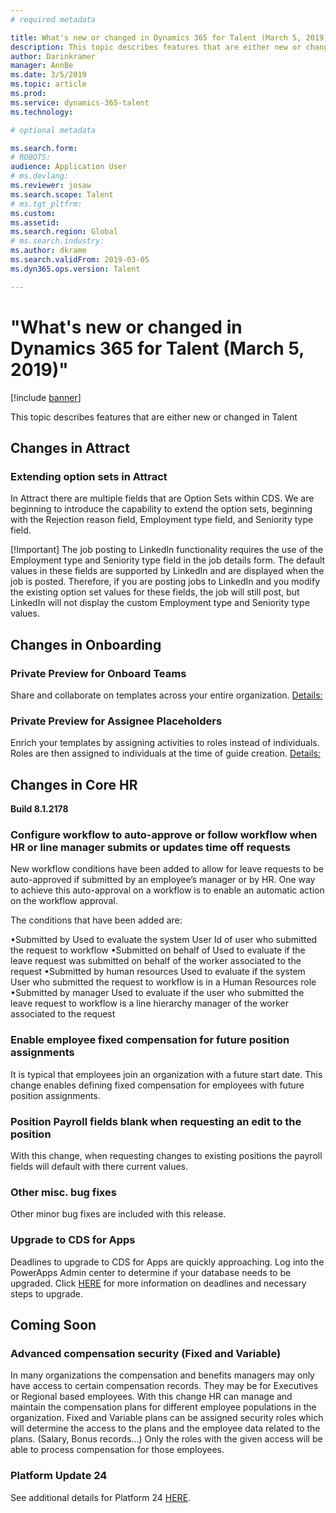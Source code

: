 ```yaml
---
# required metadata

title: What's new or changed in Dynamics 365 for Talent (March 5, 2019)
description: This topic describes features that are either new or changed in Microsoft Dynamics 365 for Talent.
author: Darinkramer
manager: AnnBe
ms.date: 3/5/2019
ms.topic: article
ms.prod: 
ms.service: dynamics-365-talent
ms.technology: 

# optional metadata

ms.search.form: 
# ROBOTS: 
audience: Application User
# ms.devlang: 
ms.reviewer: josaw
ms.search.scope: Talent
# ms.tgt_pltfrm: 
ms.custom: 
ms.assetid: 
ms.search.region: Global
# ms.search.industry: 
ms.author: dkrame
ms.search.validFrom: 2019-03-05
ms.dyn365.ops.version: Talent

---
```

# "What's new or changed in Dynamics 365 for Talent (March 5, 2019)"

[!include [banner](includes/banner.md)]

This topic describes features that are either new or changed in Talent

## Changes in Attract

### Extending option sets in Attract

In Attract there are multiple fields that are Option Sets within CDS. We are beginning to introduce the capability to extend the option sets, beginning with the Rejection reason field, Employment type field, and Seniority type field.

[!Important] The job posting to LinkedIn functionality requires the use of the Employment type and Seniority type field in the job details form. The default values in these fields are supported by LinkedIn and are displayed when the job is posted. Therefore, if you are posting jobs to LinkedIn and you modify the existing option set values for these fields, the job will still post, but LinkedIn will not display the custom Employment type and Seniority type values.

## Changes in Onboarding

### Private Preview for Onboard Teams
Share and collaborate on templates across your entire organization. [Details:](https://docs.microsoft.com/en-us/business-applications-release-notes/April19/dynamics365-talent/onboard/share-best-practices-teams)

### Private Preview for Assignee Placeholders
Enrich your templates by assigning activities to roles instead of individuals. Roles are then assigned to individuals at the time of guide creation. [Details:](https://docs.microsoft.com/en-us/business-applications-release-notes/April19/dynamics365-talent/onboard/assign-activities-roles)

## Changes in Core HR
**Build 8.1.2178**

### Configure workflow to auto-approve or follow workflow when HR or line manager submits or updates time off requests
New workflow conditions have been added to allow for leave requests to be auto-approved if submitted by an employee’s manager or by HR. One way to achieve this auto-approval on a workflow is to enable an automatic action on the workflow approval.

The conditions that have been added are:

•Submitted by
Used to evaluate the system User Id of user who submitted the request to workflow
•Submitted on behalf of 
Used to evaluate if the leave request was submitted on behalf of the worker associated to the request
•Submitted by human resources
Used to evaluate if the system User who submitted the request to workflow is in a Human Resources role
•Submitted by manager
Used to evaluate if the user who submitted the leave request to workflow is a line hierarchy manager of the worker associated to the request


### Enable employee fixed compensation for future position assignments
It is typical that employees join an organization with a future start date. This change enables defining fixed compensation for employees with future position assignments.

### Position Payroll fields blank when requesting an edit to the position
With this change, when requesting changes to existing positions the payroll fields will default with there current values.

### Other misc. bug fixes
Other minor bug fixes are included with this release.

### Upgrade to CDS for Apps
Deadlines to upgrade to CDS for Apps are quickly approaching.   Log into the PowerApps Admin center to determine if your database needs to be upgraded. Click [HERE](https://docs.microsoft.com/en-us/common-data-service/upgradecds/introduction-upgrade-cds) for more information on deadlines and necessary steps to upgrade.

## Coming Soon

###  Advanced compensation security (Fixed and Variable)
In many organizations the compensation and benefits managers may only have access to certain compensation records. They may be for Executives or Regional based employees. With this change HR can manage and maintain the compensation plans for different employee populations in the organization. Fixed and Variable plans can be assigned security roles which will determine the access to the plans and the employee data related to the plans. (Salary, Bonus records…) Only the roles with the given access will be able to process compensation for those employees.

###  Platform Update 24
See additional details for Platform 24 [HERE](https://docs.microsoft.com/en-us/dynamics365/unified-operations/fin-and-ops/get-started/whats-new-platform-update-24).
